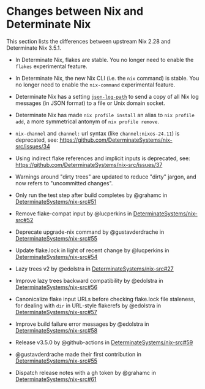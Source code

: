 # Changes between Nix and Determinate Nix

This section lists the differences between upstream Nix 2.28 and Determinate Nix 3.5.1.<!-- differences -->

* In Determinate Nix, flakes are stable. You no longer need to enable the `flakes` experimental feature.

* In Determinate Nix, the new Nix CLI (i.e. the `nix` command) is stable. You no longer need to enable the `nix-command` experimental feature.

* Determinate Nix has a setting [`json-log-path`](@docroot@/command-ref/conf-file.md#conf-json-log-path) to send a copy of all Nix log messages (in JSON format) to a file or Unix domain socket.

* Determinate Nix has made `nix profile install` an alias to `nix profile add`, a more symmetrical antonym of `nix profile remove`.

* `nix-channel` and `channel:` url syntax (like `channel:nixos-24.11`) is deprecated, see: https://github.com/DeterminateSystems/nix-src/issues/34

* Using indirect flake references and implicit inputs is deprecated, see: https://github.com/DeterminateSystems/nix-src/issues/37

* Warnings around "dirty trees" are updated to reduce "dirty" jargon, and now refers to "uncommitted changes".

<!-- Determinate Nix version 3.4.2 -->

<!-- Determinate Nix version 3.5.0 -->

<!-- Determinate Nix version 3.5.1 -->

* Only run the test step after build completes by @grahamc in [DeterminateSystems/nix-src#51](https://github.com/DeterminateSystems/nix-src/pull/51)

* Remove flake-compat input by @lucperkins in [DeterminateSystems/nix-src#52](https://github.com/DeterminateSystems/nix-src/pull/52)

* Deprecate upgrade-nix command by @gustavderdrache in [DeterminateSystems/nix-src#55](https://github.com/DeterminateSystems/nix-src/pull/55)

* Update flake.lock in light of recent change by @lucperkins in [DeterminateSystems/nix-src#54](https://github.com/DeterminateSystems/nix-src/pull/54)

* Lazy trees v2 by @edolstra in [DeterminateSystems/nix-src#27](https://github.com/DeterminateSystems/nix-src/pull/27)

* Improve lazy trees backward compatibility by @edolstra in [DeterminateSystems/nix-src#56](https://github.com/DeterminateSystems/nix-src/pull/56)

* Canonicalize flake input URLs before checking flake.lock file staleness, for dealing with `dir` in URL-style flakerefs by @edolstra in [DeterminateSystems/nix-src#57](https://github.com/DeterminateSystems/nix-src/pull/57)

* Improve build failure error messages by @edolstra in [DeterminateSystems/nix-src#58](https://github.com/DeterminateSystems/nix-src/pull/58)

* Release v3.5.0 by @github-actions in [DeterminateSystems/nix-src#59](https://github.com/DeterminateSystems/nix-src/pull/59)


* @gustavderdrache made their first contribution in [DeterminateSystems/nix-src#55](https://github.com/DeterminateSystems/nix-src/pull/55)

* Dispatch release notes with a gh token by @grahamc in [DeterminateSystems/nix-src#61](https://github.com/DeterminateSystems/nix-src/pull/61)
